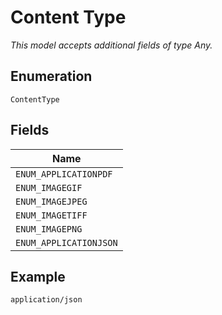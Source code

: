 
# Content Type

*This model accepts additional fields of type Any.*

## Enumeration

`ContentType`

## Fields

| Name |
|  --- |
| `ENUM_APPLICATIONPDF` |
| `ENUM_IMAGEGIF` |
| `ENUM_IMAGEJPEG` |
| `ENUM_IMAGETIFF` |
| `ENUM_IMAGEPNG` |
| `ENUM_APPLICATIONJSON` |

## Example

```
application/json
```

